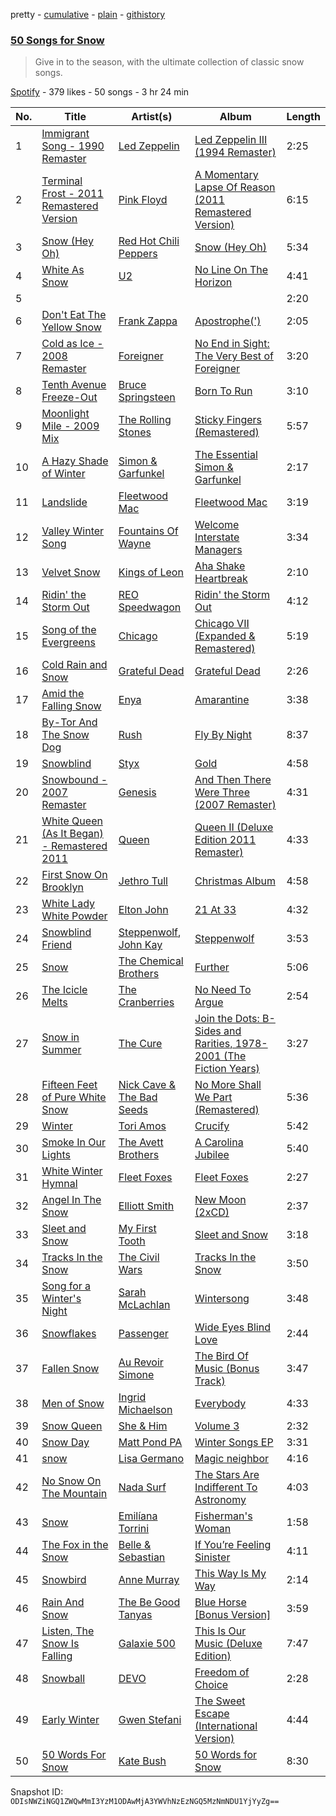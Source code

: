 pretty - [cumulative](/playlists/cumulative/4sEKPcBYLcW3woDviiaigj.md) - [plain](/playlists/plain/4sEKPcBYLcW3woDviiaigj) - [githistory](https://github.githistory.xyz/mackorone/spotify-playlist-archive/blob/main/playlists/plain/4sEKPcBYLcW3woDviiaigj)

### [50 Songs for Snow](https://open.spotify.com/playlist/4sEKPcBYLcW3woDviiaigj)

> Give in to the season, with the ultimate collection of classic snow songs.

[Spotify](https://open.spotify.com/user/spotify) - 379 likes - 50 songs - 3 hr 24 min

| No. | Title | Artist(s) | Album | Length |
|---|---|---|---|---|
| 1 | [Immigrant Song \- 1990 Remaster](https://open.spotify.com/track/6kjlvJLh2DBsSQtqVzFh8I) | [Led Zeppelin](https://open.spotify.com/artist/36QJpDe2go2KgaRleHCDTp) | [Led Zeppelin III \(1994 Remaster\)](https://open.spotify.com/album/1u5BsuBK45mLwrbqdASN3g) | 2:25 |
| 2 | [Terminal Frost \- 2011 Remastered Version](https://open.spotify.com/track/1hCB8czVq8fEZev5K6MdWr) | [Pink Floyd](https://open.spotify.com/artist/0k17h0D3J5VfsdmQ1iZtE9) | [A Momentary Lapse Of Reason \(2011 Remastered Version\)](https://open.spotify.com/album/01HKPNTFYT5fWbXgjwfjj8) | 6:15 |
| 3 | [Snow \(Hey Oh\)](https://open.spotify.com/track/6fgbQt13JlpN59PytgTMsA) | [Red Hot Chili Peppers](https://open.spotify.com/artist/0L8ExT028jH3ddEcZwqJJ5) | [Snow \(Hey Oh\)](https://open.spotify.com/album/45AEwWiI7JPZolwc2Xwaoc) | 5:34 |
| 4 | [White As Snow](https://open.spotify.com/track/2x7hnujevTcJyFZjnBOdlO) | [U2](https://open.spotify.com/artist/51Blml2LZPmy7TTiAg47vQ) | [No Line On The Horizon](https://open.spotify.com/album/2cVfcuckyfRP6KVAHsRPHC) | 4:41 |
| 5 | [](https://open.spotify.com/track/3e6ZqyhDUkiPdVaQ9MiNm7) | [](https://open.spotify.com/artist/0LyfQWJT6nXafLPZqxe9Of) | [](https://open.spotify.com/album/38cBGrq39q9tN2M2TdcxbC) | 2:20 |
| 6 | [Don't Eat The Yellow Snow](https://open.spotify.com/track/1QY4TdhuNIOX2SHLdElzd5) | [Frank Zappa](https://open.spotify.com/artist/6ra4GIOgCZQZMOaUECftGN) | [Apostrophe\('\)](https://open.spotify.com/album/3EbtMJsHbspjhN6Xd4plIu) | 2:05 |
| 7 | [Cold as Ice \- 2008 Remaster](https://open.spotify.com/track/3iM9wFGlyR28IBZrXYZK9j) | [Foreigner](https://open.spotify.com/artist/6IRouO5mvvfcyxtPDKMYFN) | [No End in Sight: The Very Best of Foreigner](https://open.spotify.com/album/4VRXqPaa2ZTwC2AG364RWO) | 3:20 |
| 8 | [Tenth Avenue Freeze\-Out](https://open.spotify.com/track/4Gmdm6oRVwJgsM8gYnwRoE) | [Bruce Springsteen](https://open.spotify.com/artist/3eqjTLE0HfPfh78zjh6TqT) | [Born To Run](https://open.spotify.com/album/43YIoHKSrEw2GJsWmhZIpu) | 3:10 |
| 9 | [Moonlight Mile \- 2009 Mix](https://open.spotify.com/track/3w7hnMNX4zVZeBJ6LisTjT) | [The Rolling Stones](https://open.spotify.com/artist/22bE4uQ6baNwSHPVcDxLCe) | [Sticky Fingers \(Remastered\)](https://open.spotify.com/album/29m6DinzdaD0OPqWKGyMdz) | 5:57 |
| 10 | [A Hazy Shade of Winter](https://open.spotify.com/track/0quVAA0KO9Ph79wndSJBXy) | [Simon & Garfunkel](https://open.spotify.com/artist/70cRZdQywnSFp9pnc2WTCE) | [The Essential Simon & Garfunkel](https://open.spotify.com/album/12BwdaXk3rbOjTnIKxXa4G) | 2:17 |
| 11 | [Landslide](https://open.spotify.com/track/5ihS6UUlyQAfmp48eSkxuQ) | [Fleetwood Mac](https://open.spotify.com/artist/08GQAI4eElDnROBrJRGE0X) | [Fleetwood Mac](https://open.spotify.com/album/5VIQ3VaAoRKOEpJ0fewdvo) | 3:19 |
| 12 | [Valley Winter Song](https://open.spotify.com/track/0g10ndCuaKKaDqUa7gKZMV) | [Fountains Of Wayne](https://open.spotify.com/artist/1pgtr4nhBQjp9oCUBPyYWh) | [Welcome Interstate Managers](https://open.spotify.com/album/6TZp52tXShLQbq8yNMxqNT) | 3:34 |
| 13 | [Velvet Snow](https://open.spotify.com/track/5ZS7B9iuErr4fTsmyz8zVC) | [Kings of Leon](https://open.spotify.com/artist/2qk9voo8llSGYcZ6xrBzKx) | [Aha Shake Heartbreak](https://open.spotify.com/album/45dX2VUWOryNLR0DRFNlq6) | 2:10 |
| 14 | [Ridin' the Storm Out](https://open.spotify.com/track/0SkmxNE5ydxiEN0hzJbMac) | [REO Speedwagon](https://open.spotify.com/artist/55vs7NT1KxcFjbMC4y202E) | [Ridin' the Storm Out](https://open.spotify.com/album/0ou3qVgWMaALQlDmATM4bA) | 4:12 |
| 15 | [Song of the Evergreens](https://open.spotify.com/track/0IEgQg9jYySSpfrb4NMC8e) | [Chicago](https://open.spotify.com/artist/3iDD7bnsjL9J4fO298r0L0) | [Chicago VII \(Expanded & Remastered\)](https://open.spotify.com/album/4O8dmYS0wfxvY56LJdp280) | 5:19 |
| 16 | [Cold Rain and Snow](https://open.spotify.com/track/4Tdc6SSkkHBAH4ckkWvnzU) | [Grateful Dead](https://open.spotify.com/artist/4TMHGUX5WI7OOm53PqSDAT) | [Grateful Dead](https://open.spotify.com/album/0DaisqoiVdNtl5f33hEPxt) | 2:26 |
| 17 | [Amid the Falling Snow](https://open.spotify.com/track/69BSguYY4m6b1yibQdUBst) | [Enya](https://open.spotify.com/artist/6uothxMWeLWIhsGeF7cyo4) | [Amarantine](https://open.spotify.com/album/2efGoxVxoX55EATLcD0o8y) | 3:38 |
| 18 | [By\-Tor And The Snow Dog](https://open.spotify.com/track/0hRJNNyjoIlRcrgYVypM2Y) | [Rush](https://open.spotify.com/artist/2Hkut4rAAyrQxRdof7FVJq) | [Fly By Night](https://open.spotify.com/album/3ZtICWkqezf0bBTUwY1Khe) | 8:37 |
| 19 | [Snowblind](https://open.spotify.com/track/64ewia8OkN3Rpsl9OfN82a) | [Styx](https://open.spotify.com/artist/4salDzkGmfycRqNUbyBphh) | [Gold](https://open.spotify.com/album/2SIFXSFOHJgqC6q3whbSZU) | 4:58 |
| 20 | [Snowbound \- 2007 Remaster](https://open.spotify.com/track/37SV7uT36t2ob31WWqTPL2) | [Genesis](https://open.spotify.com/artist/3CkvROUTQ6nRi9yQOcsB50) | [And Then There Were Three \(2007 Remaster\)](https://open.spotify.com/album/4nh8I6fmXqcS4AqpVSu3aI) | 4:31 |
| 21 | [White Queen \(As It Began\) \- Remastered 2011](https://open.spotify.com/track/1z6gIEOUMvc7atlYd1IxQX) | [Queen](https://open.spotify.com/artist/1dfeR4HaWDbWqFHLkxsg1d) | [Queen II \(Deluxe Edition 2011 Remaster\)](https://open.spotify.com/album/0YpxBancYcVg9aLnZerBQg) | 4:33 |
| 22 | [First Snow On Brooklyn](https://open.spotify.com/track/2YlJsbM0PlrDFa727ELtCk) | [Jethro Tull](https://open.spotify.com/artist/6w6z8m4WXX7Tub4Rb6Lu7R) | [Christmas Album](https://open.spotify.com/album/4ArHkPDKYTlBTSTa2iSvKj) | 4:58 |
| 23 | [White Lady White Powder](https://open.spotify.com/track/1AC2yaxIO68p1h5gSeKsTO) | [Elton John](https://open.spotify.com/artist/3PhoLpVuITZKcymswpck5b) | [21 At 33](https://open.spotify.com/album/6uIizyHYBxUUp3I76LQ8cV) | 4:32 |
| 24 | [Snowblind Friend](https://open.spotify.com/track/25KGpwkIMMyIdER0bgicIi) | [Steppenwolf](https://open.spotify.com/artist/1WRM9i067hd2ujxxi8FI3m), [John Kay](https://open.spotify.com/artist/3IJv5pAua8t2Q5FP79TXOt) | [Steppenwolf](https://open.spotify.com/album/4eU85ZMCKcTN1MY1zlPcxU) | 3:53 |
| 25 | [Snow](https://open.spotify.com/track/1wp9SHLdY9bMy7pCa2fd7C) | [The Chemical Brothers](https://open.spotify.com/artist/1GhPHrq36VKCY3ucVaZCfo) | [Further](https://open.spotify.com/album/5EOAvD6xmE1g9XV49wFzNG) | 5:06 |
| 26 | [The Icicle Melts](https://open.spotify.com/track/5RApJB3xWzniVnHtQDAaCP) | [The Cranberries](https://open.spotify.com/artist/7t0rwkOPGlDPEhaOcVtOt9) | [No Need To Argue](https://open.spotify.com/album/5GugLrmYMl5VRoe2zNgLGp) | 2:54 |
| 27 | [Snow in Summer](https://open.spotify.com/track/2ISfJj4SxAHHfZkymGrWMl) | [The Cure](https://open.spotify.com/artist/7bu3H8JO7d0UbMoVzbo70s) | [Join the Dots: B\-Sides and Rarities, 1978\-2001 \(The Fiction Years\)](https://open.spotify.com/album/0Be9aR7uSUhQII8AC404TP) | 3:27 |
| 28 | [Fifteen Feet of Pure White Snow](https://open.spotify.com/track/5TROhLWdqB5oqmg4U74MST) | [Nick Cave & The Bad Seeds](https://open.spotify.com/artist/4UXJsSlnKd7ltsrHebV79Q) | [No More Shall We Part \(Remastered\)](https://open.spotify.com/album/4zdod6lsBznzFBYqQ7IR4I) | 5:36 |
| 29 | [Winter](https://open.spotify.com/track/5d0wBKIxpCSfYmBBaELSlx) | [Tori Amos](https://open.spotify.com/artist/1KsASRNugxU85T0u6zSg32) | [Crucify](https://open.spotify.com/album/1BVdtqNeJHiAeAJLn1BYMP) | 5:42 |
| 30 | [Smoke In Our Lights](https://open.spotify.com/track/3bOTMp5MhYcCxjtndqR1zm) | [The Avett Brothers](https://open.spotify.com/artist/196lKsA13K3keVXMDFK66q) | [A Carolina Jubilee](https://open.spotify.com/album/3mxeKWIHzJShLJ2MbPYSFm) | 5:40 |
| 31 | [White Winter Hymnal](https://open.spotify.com/track/1Er5JMNcguoBMFXxwZ7BWH) | [Fleet Foxes](https://open.spotify.com/artist/4EVpmkEwrLYEg6jIsiPMIb) | [Fleet Foxes](https://open.spotify.com/album/6spTDEWQfiSsKjkR9NmuDX) | 2:27 |
| 32 | [Angel In The Snow](https://open.spotify.com/track/4Ca4JITj1KlT4OyK2oeWno) | [Elliott Smith](https://open.spotify.com/artist/2ApaG60P4r0yhBoDCGD8YG) | [New Moon \(2xCD\)](https://open.spotify.com/album/4c2uWXpA7ROez9KV7FQ3TU) | 2:37 |
| 33 | [Sleet and Snow](https://open.spotify.com/track/19PbVUTpF75SeZQpTEUJwM) | [My First Tooth](https://open.spotify.com/artist/2mtHReEeM2MuBaWSY3stG8) | [Sleet and Snow](https://open.spotify.com/album/6IvRuTNcTlPaIosiVlY8Nx) | 3:18 |
| 34 | [Tracks In the Snow](https://open.spotify.com/track/5KsZSksgeYi3RxIoAAcy5l) | [The Civil Wars](https://open.spotify.com/artist/6J7rw7NELJUCThPbAfyLIE) | [Tracks In the Snow](https://open.spotify.com/album/28Fqt02jcDyoi6EfOMy8kQ) | 3:50 |
| 35 | [Song for a Winter's Night](https://open.spotify.com/track/4t5N8KQcIg0DjksF5Q6wIe) | [Sarah McLachlan](https://open.spotify.com/artist/4NgNsOXSwIzXlUIJcpnNUp) | [Wintersong](https://open.spotify.com/album/66TijPOdbkKqENLhOuDUhJ) | 3:48 |
| 36 | [Snowflakes](https://open.spotify.com/track/39YmoAbnMVghjquO4HGmnR) | [Passenger](https://open.spotify.com/artist/0gadJ2b9A4SKsB1RFkBb66) | [Wide Eyes Blind Love](https://open.spotify.com/album/7BLV1kSHzRGW0ZZjBZP6lZ) | 2:44 |
| 37 | [Fallen Snow](https://open.spotify.com/track/06eLSwUFhd9Gufpx7IC8ja) | [Au Revoir Simone](https://open.spotify.com/artist/0X0TajZO1RmY3D8u1JymYq) | [The Bird Of Music \(Bonus Track\)](https://open.spotify.com/album/3Y8QUZCRhpzt2EQeoWINX0) | 3:47 |
| 38 | [Men of Snow](https://open.spotify.com/track/1snZjPHqmd3G6SeHJyisQm) | [Ingrid Michaelson](https://open.spotify.com/artist/2vm8GdHyrJh2O2MfbQFYG0) | [Everybody](https://open.spotify.com/album/7gipVROy3GHgyqT4Ya2TbI) | 4:33 |
| 39 | [Snow Queen](https://open.spotify.com/track/4P3orcdgIe7j64YzUUfQ1f) | [She & Him](https://open.spotify.com/artist/3CIRif6ZAedT7kZSPvj2A4) | [Volume 3](https://open.spotify.com/album/7L0jUfO6TEYQmrVQTDp2xA) | 2:32 |
| 40 | [Snow Day](https://open.spotify.com/track/3jFTSi4nm1Gosfqh7gvSPd) | [Matt Pond PA](https://open.spotify.com/artist/3JVgWZxQa78cVa2cUuAUQ4) | [Winter Songs EP](https://open.spotify.com/album/12LlLnVszu0tnMIEng9d61) | 3:31 |
| 41 | [snow](https://open.spotify.com/track/6eCJUQFtIYzryiyVUtxcMN) | [Lisa Germano](https://open.spotify.com/artist/5TZqjmYL8p9HtJsBKXCxgE) | [Magic neighbor](https://open.spotify.com/album/0MFJyfJQTcotyuGgf0RXEX) | 4:16 |
| 42 | [No Snow On The Mountain](https://open.spotify.com/track/68TyKAVHW62yGMWW3wEBSs) | [Nada Surf](https://open.spotify.com/artist/11zHPjHnZN0ACA50rSnTcy) | [The Stars Are Indifferent To Astronomy](https://open.spotify.com/album/7kMnBrFZfdqSWQBGW0wAyz) | 4:03 |
| 43 | [Snow](https://open.spotify.com/track/1iJRbiAHg6pTlKL0RFGO3W) | [Emilíana Torrini](https://open.spotify.com/artist/08j69Ndyx1P7RLO3Janb5P) | [Fisherman's Woman](https://open.spotify.com/album/7kqYf6dpsDgxm61go96hwp) | 1:58 |
| 44 | [The Fox in the Snow](https://open.spotify.com/track/32Ofwuhumlu6AqMU77GlII) | [Belle & Sebastian](https://open.spotify.com/artist/4I2BJf80C0skQpp1sQmA0h) | [If You’re Feeling Sinister](https://open.spotify.com/album/6dCg3NshlkeOJPyhPZG8Qa) | 4:11 |
| 45 | [Snowbird](https://open.spotify.com/track/2ik5qJAcmrjbpON5QPxmRr) | [Anne Murray](https://open.spotify.com/artist/7d7q5Y1p2QWS4QRAhTQR5E) | [This Way Is My Way](https://open.spotify.com/album/1VTWCkA6n7QtJefDSlPC2F) | 2:14 |
| 46 | [Rain And Snow](https://open.spotify.com/track/3Ia3I1IT2NoXFTuxuHVefi) | [The Be Good Tanyas](https://open.spotify.com/artist/37PywjKNsxHji5F9eFODF2) | [Blue Horse \[Bonus Version\]](https://open.spotify.com/album/3QIGfxqOFTO9xh74DXpB3N) | 3:59 |
| 47 | [Listen, The Snow Is Falling](https://open.spotify.com/track/3KlD3QgFsCvnwTXKm88PEZ) | [Galaxie 500](https://open.spotify.com/artist/6guTJsgPymDUVfqDJyz5UG) | [This Is Our Music \(Deluxe Edition\)](https://open.spotify.com/album/1Ns6bxdNr5wo0Zu8I9QHdT) | 7:47 |
| 48 | [Snowball](https://open.spotify.com/track/7BJIcG07Gjyca9skBOO6CE) | [DEVO](https://open.spotify.com/artist/0UKfenbZb15sqhfPC6zbt3) | [Freedom of Choice](https://open.spotify.com/album/6UsP4NQ9K4L4Nqxj0Qis41) | 2:28 |
| 49 | [Early Winter](https://open.spotify.com/track/1EyKXIC7M4Qd6wJgU3nP1W) | [Gwen Stefani](https://open.spotify.com/artist/4yiQZ8tQPux8cPriYMWUFP) | [The Sweet Escape \(International Version\)](https://open.spotify.com/album/2uoNsOC1w0zkRp0TE2uzuI) | 4:44 |
| 50 | [50 Words For Snow](https://open.spotify.com/track/6MtXVfbFWxYUWSaMwKsyZJ) | [Kate Bush](https://open.spotify.com/artist/1aSxMhuvixZ8h9dK9jIDwL) | [50 Words for Snow](https://open.spotify.com/album/1VAB3Xn92dPKPWzocgQqkh) | 8:30 |

Snapshot ID: `ODIsNWZiNGQ1ZWQwMmI3YzM1ODAwMjA3YWVhNzEzNGQ5MzNmNDU1YjYyZg==`